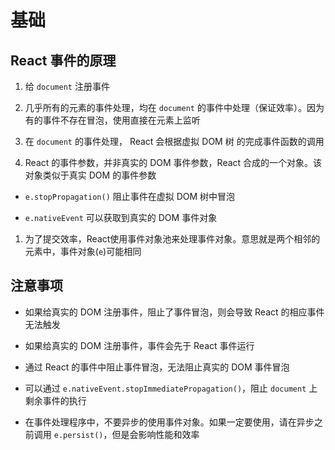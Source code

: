 # 基础

## React 事件的原理

1.  给 `document` 注册事件

2.  几乎所有的元素的事件处理，均在 `document` 的事件中处理（保证效率）。因为有的事件不存在冒泡，使用直接在元素上监听

3.  在 `document` 的事件处理， React 会根据虚拟 DOM 树 的完成事件函数的调用

4.  React 的事件参数，并非真实的 DOM 事件参数，React 合成的一个对象。该对象类似于真实 DOM 的事件参数

  - `e.stopPropagation()` 阻止事件在虚拟 DOM 树中冒泡

  - `e.nativeEvent` 可以获取到真实的 DOM 事件对象

1.  为了提交效率，React使用事件对象池来处理事件对象。意思就是两个相邻的元素中，事件对象(`e`)可能相同

## 注意事项

  - 如果给真实的 DOM 注册事件，阻止了事件冒泡，则会导致 React 的相应事件无法触发

  - 如果给真实的 DOM 注册事件，事件会先于 React 事件运行

  - 通过 React 的事件中阻止事件冒泡，无法阻止真实的 DOM 事件冒泡

  - 可以通过 `e.nativeEvent.stopImmediatePropagation()`，阻止 `document` 上剩余事件的执行

  - 在事件处理程序中，不要异步的使用事件对象。如果一定要使用，请在异步之前调用 `e.persist()`，但是会影响性能和效率
